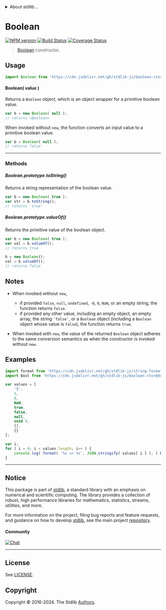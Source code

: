 <!--

@license Apache-2.0

Copyright (c) 2022 The Stdlib Authors.

Licensed under the Apache License, Version 2.0 (the "License");
you may not use this file except in compliance with the License.
You may obtain a copy of the License at

   http://www.apache.org/licenses/LICENSE-2.0

Unless required by applicable law or agreed to in writing, software
distributed under the License is distributed on an "AS IS" BASIS,
WITHOUT WARRANTIES OR CONDITIONS OF ANY KIND, either express or implied.
See the License for the specific language governing permissions and
limitations under the License.

-->


<details>
  <summary>
    About stdlib...
  </summary>
  <p>We believe in a future in which the web is a preferred environment for numerical computation. To help realize this future, we've built stdlib. stdlib is a standard library, with an emphasis on numerical and scientific computation, written in JavaScript (and C) for execution in browsers and in Node.js.</p>
  <p>The library is fully decomposable, being architected in such a way that you can swap out and mix and match APIs and functionality to cater to your exact preferences and use cases.</p>
  <p>When you use stdlib, you can be absolutely certain that you are using the most thorough, rigorous, well-written, studied, documented, tested, measured, and high-quality code out there.</p>
  <p>To join us in bringing numerical computing to the web, get started by checking us out on <a href="https://github.com/stdlib-js/stdlib">GitHub</a>, and please consider <a href="https://opencollective.com/stdlib">financially supporting stdlib</a>. We greatly appreciate your continued support!</p>
</details>

# Boolean

[![NPM version][npm-image]][npm-url] [![Build Status][test-image]][test-url] [![Coverage Status][coverage-image]][coverage-url] <!-- [![dependencies][dependencies-image]][dependencies-url] -->

> [Boolean][mdn-boolean] constructor.

<!-- Section to include introductory text. Make sure to keep an empty line after the intro `section` element and another before the `/section` close. -->

<section class="intro">

</section>

<!-- /.intro -->

<!-- Package usage documentation. -->



<section class="usage">

## Usage

```javascript
import Boolean from 'https://cdn.jsdelivr.net/gh/stdlib-js/boolean-ctor@deno/mod.js';
```

#### Boolean( value )

Returns a `Boolean` object, which is an object wrapper for a primitive boolean value.

<!-- eslint-disable no-new-wrappers -->

```javascript
var b = new Boolean( null );
// returns <Boolean>
```

When invoked without `new`, the function converts an input value to a primitive boolean value.

```javascript
var b = Boolean( null );
// returns false
```

* * *

### Methods

<a name="method-to-string"></a>

##### Boolean.prototype.toString()

Returns a string representation of the boolean value.

```javascript
var b = new Boolean( true );
var str = b.toString();
// returns 'true'
```

##### Boolean.prototype.valueOf()

Returns the primitive value of the boolean object.

```javascript
var b = new Boolean( true );
var val = b.valueOf();
// returns true

b = new Boolean();
val = b.valueOf();
// returns false
```

</section>

<!-- /.usage -->

<!-- Package usage notes. Make sure to keep an empty line after the `section` element and another before the `/section` close. -->

<section class="notes">

## Notes

-   When invoked without `new`,

    -   if provided `false`, `null`, `undefined`, `-0`, `0`, `NaN`, or an empty string, the function returns `false`.
    -   if provided any other value, including an empty object, an empty array, the string `'false'`, or a `Boolean` object (including a `Boolean` object whose value is `false`), the function returns `true`.

-   When invoked with `new`, the value of the returned `Boolean` object adheres to the same conversion semantics as when the constructor is invoked without `new`.

</section>

<!-- /.notes -->

<!-- Package usage examples. -->

<section class="examples">

## Examples

<!-- eslint no-undef: "error" -->

<!-- eslint-disable new-cap -->

```javascript
import format from 'https://cdn.jsdelivr.net/gh/stdlib-js/string-format@deno/mod.js';
import Bool from 'https://cdn.jsdelivr.net/gh/stdlib-js/boolean-ctor@deno/mod.js';

var values = [
    '5',
    5,
    0,
    NaN,
    true,
    false,
    null,
    void 0,
    [],
    {}
];

var i;
for ( i = 0; i < values.length; i++ ) {
    console.log( format( '%s => %s', JSON.stringify( values[ i ] ), ( Bool( values[ i ] ) ) ? 'true' : 'false' ) );
}
```

</section>

<!-- /.examples -->

<!-- Section to include cited references. If references are included, add a horizontal rule *before* the section. Make sure to keep an empty line after the `section` element and another before the `/section` close. -->

<section class="references">

</section>

<!-- /.references -->

<!-- Section for related `stdlib` packages. Do not manually edit this section, as it is automatically populated. -->

<section class="related">

</section>

<!-- /.related -->

<!-- Section for all links. Make sure to keep an empty line after the `section` element and another before the `/section` close. -->


<section class="main-repo" >

* * *

## Notice

This package is part of [stdlib][stdlib], a standard library with an emphasis on numerical and scientific computing. The library provides a collection of robust, high performance libraries for mathematics, statistics, streams, utilities, and more.

For more information on the project, filing bug reports and feature requests, and guidance on how to develop [stdlib][stdlib], see the main project [repository][stdlib].

#### Community

[![Chat][chat-image]][chat-url]

---

## License

See [LICENSE][stdlib-license].


## Copyright

Copyright &copy; 2016-2024. The Stdlib [Authors][stdlib-authors].

</section>

<!-- /.stdlib -->

<!-- Section for all links. Make sure to keep an empty line after the `section` element and another before the `/section` close. -->

<section class="links">

[npm-image]: http://img.shields.io/npm/v/@stdlib/boolean-ctor.svg
[npm-url]: https://npmjs.org/package/@stdlib/boolean-ctor

[test-image]: https://github.com/stdlib-js/boolean-ctor/actions/workflows/test.yml/badge.svg?branch=v0.2.1
[test-url]: https://github.com/stdlib-js/boolean-ctor/actions/workflows/test.yml?query=branch:v0.2.1

[coverage-image]: https://img.shields.io/codecov/c/github/stdlib-js/boolean-ctor/main.svg
[coverage-url]: https://codecov.io/github/stdlib-js/boolean-ctor?branch=main

<!--

[dependencies-image]: https://img.shields.io/david/stdlib-js/boolean-ctor.svg
[dependencies-url]: https://david-dm.org/stdlib-js/boolean-ctor/main

-->

[chat-image]: https://img.shields.io/gitter/room/stdlib-js/stdlib.svg
[chat-url]: https://app.gitter.im/#/room/#stdlib-js_stdlib:gitter.im

[stdlib]: https://github.com/stdlib-js/stdlib

[stdlib-authors]: https://github.com/stdlib-js/stdlib/graphs/contributors

[umd]: https://github.com/umdjs/umd
[es-module]: https://developer.mozilla.org/en-US/docs/Web/JavaScript/Guide/Modules

[deno-url]: https://github.com/stdlib-js/boolean-ctor/tree/deno
[deno-readme]: https://github.com/stdlib-js/boolean-ctor/blob/deno/README.md
[umd-url]: https://github.com/stdlib-js/boolean-ctor/tree/umd
[umd-readme]: https://github.com/stdlib-js/boolean-ctor/blob/umd/README.md
[esm-url]: https://github.com/stdlib-js/boolean-ctor/tree/esm
[esm-readme]: https://github.com/stdlib-js/boolean-ctor/blob/esm/README.md
[branches-url]: https://github.com/stdlib-js/boolean-ctor/blob/main/branches.md

[stdlib-license]: https://raw.githubusercontent.com/stdlib-js/boolean-ctor/main/LICENSE

[mdn-boolean]: https://developer.mozilla.org/en-US/docs/Web/JavaScript/Reference/Global_Objects/Boolean

</section>

<!-- /.links -->
